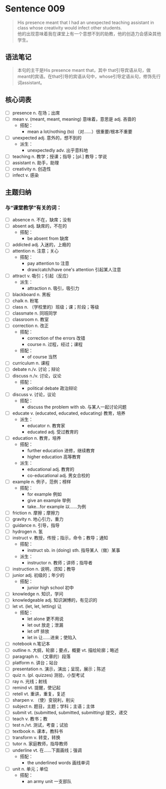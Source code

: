 # Sentence 009

> His presence meant that I had an unexpected teaching assistant in class whose creativity would infect other students.  
> 他的出现意味着我在课堂上有一个意想不到的助教，他的创造力会感染其他学生。

## 语法笔记
> 本句的主干是His presence meant that，其中 that引导宾语从句，做meant的宾语。在that引导的宾语从句中，whose引导定语从句，修饰先行词assistant。

## 核心词表

- [ ] presence n. 在场；出席
- [ ] mean v. (meant, meant, meaning) 意味着，意思是 adj. 吝啬的
  - 搭配：
    - mean a lot/nothing (to) （对……）很重要/根本不重要
- [ ] unexpected adj. 意外的，想不到的
  - 派生：
    - unexpectedly adv. 出乎意料地
- [ ] teaching n. 教学；授课；指导；[pl.] 教导；学说
- [ ] assistant n. 助手，助理
- [ ] creativity n. 创造性
- [ ] infect v. 感染

## 主题归纳

### 与“课堂教学”有关的词：

- [ ] absence n. 不在，缺席；没有
- [ ] absent adj. 缺席的，不在的
  - 搭配：
    - be absent from 缺席
- [ ] addicted adj. 入迷的，上瘾的
- [ ] attention n. 注意；关心
  - 搭配：
    - pay attention to 注意
    - draw/catch/have one's attention 引起某人注意
- [ ] attract v. 吸引；引起（反应）
  - 派生：
    - attraction n. 吸引，吸引力
- [ ] blackboard n. 黑板
- [ ] chalk n. 粉笔
- [ ] class n. （学校里的）班级；课；阶段；等级
- [ ] classmate n. 同班同学
- [ ] classroom n. 教室
- [ ] correction n. 改正
  - 搭配：
    - correction of the errors 改错
    - course n. 过程，经过；课程
  - 搭配：
    - of course 当然
- [ ] curriculum n. 课程
- [ ] debate n./v. 讨论；辩论
- [ ] discuss n./v. 讨论，议论
  - 搭配：
    - political debate 政治辩论
- [ ] discuss v. 讨论，议论
  - 搭配：
    - discuss the problem with sb. 与某人一起讨论问题
- [ ] educate v. (educated, educated, educating) 教育，培养
  - 派生：
    - educator n. 教育家
    - educated adj. 受过教育的
- [ ] education n. 教育，培养
  - 搭配：
    - further education 进修，继续教育
    - higher education 高等教育
  - 派生：
    - educational adj. 教育的
    - co-educational adj. 男女合校的
- [ ] example n. 例子，范例；榜样
  - 搭配：
    - for example 例如
    - give an example 举例
    - take…for example 以……为例
- [ ] friction n. 摩擦；摩擦力
- [ ] gravity n. 地心引力，重力
- [ ] guidance n. 引导，指导
- [ ] hydrogen n. 氢
- [ ] instruct v. 教授，传授；指示，命令；教导；通知
  - 搭配：
    - instruct sb. in (doing) sth. 指导某人（做）某事
  - 派生：
    - instructor n. 教师；讲师；指导者
- [ ] instruction n. 说明，须知；教导
- [ ] junior adj. 初级的；年少的
  - 搭配：
    - junior high school 初中
- [ ] knowledge n. 知识，学问
- [ ] knowledgeable adj. 知识渊博的，有见识的
- [ ] let vt. (let, let, letting) 让
  - 搭配：
    - let alone 更不用说
    - let out 放走；泄漏
    - let off 排放
    - let in 让……进来；使陷入
- [ ] notebook n.笔记本
- [ ] outline n. 大纲，轮廓；要点，概要 vt. 描绘轮廓；略述
- [ ] paragraph n. （文章的）段落
- [ ] platform n. 讲台；站台
- [ ] presentation n. 演示，演出；呈现，展示；陈述
- [ ] quiz n. (pl. quizzes) 测验，小型考试
- [ ] ray n. 光线；射线
- [ ] remind vt. 提醒，使记起
- [ ] retell vt. 重讲，重复，复述
- [ ] sharpen v. （使）变锐利，削尖
- [ ] subject n. 题目，主题；学科；主语；主体
- [ ] submit vt. (submitted, submitted, submitting) 提交，递交
- [ ] teach v. 教书；教
- [ ] test n./vt. 测试，考查；试验
- [ ] textbook n. 课本，教科书
- [ ] transform v. 转变，转换
- [ ] tutor n. 家庭教师，指导教师
- [ ] underline vt. 在……下面画线；强调
  - 搭配：
    - the underlined words 画线单词
- [ ] unit n. 单元；单位
  - 搭配：
    - an army unit 一支部队